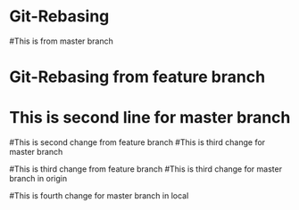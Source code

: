 # Git-Rebasing
#This is from master branch
# Git-Rebasing from feature branch
# This is second line for master branch
#This is second change from feature branch
#This is third change for master branch


#This is third change from feature branch
#This is third change for master branch in origin 

#This is fourth change for master branch in local


